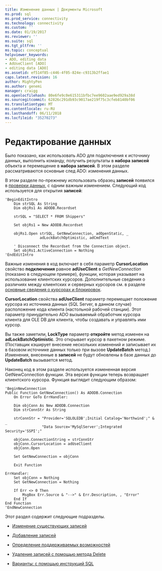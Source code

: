 ```yaml
---
title: Изменение данных | Документы Microsoft
ms.prod: sql
ms.prod_service: connectivity
ms.technology: connectivity
ms.custom: ''
ms.date: 01/19/2017
ms.reviewer: ''
ms.suite: sql
ms.tgt_pltfrm: ''
ms.topic: conceptual
helpviewer_keywords:
- ADO, editing data
- AdUseClient [ADO]
- editing data [ADO]
ms.assetid: ef514f85-c446-4f05-824e-c9313b2ffae1
caps.latest.revision: 16
author: MightyPen
ms.author: genemi
manager: craigg
ms.openlocfilehash: 80e6fe9c0e615311bfbc7ee9602aae9ed929a38d
ms.sourcegitcommit: 62826c291db93c9017ae219f75c3cfeb8140bf06
ms.translationtype: MT
ms.contentlocale: ru-RU
ms.lasthandoff: 06/11/2018
ms.locfileid: "35270273"
---
```

# <a name="editing-data"></a>Редактирование данных
Было показано, как использовать ADO для подключения к источнику данных, выполнить команду, получить результаты в **набора записей** объекта и перемещение в **набора записей**. В этом разделе рассматриваются основные след ADO: изменения данных.  
  
 В этом разделе по-прежнему использовать образец **записей** появился в [проверки данных](../../../ado/guide/data/examining-data.md), с одним важным изменением. Следующий код используется для открытия **записей**:  
  
```  
'BeginEditIntro  
    Dim strSQL As String  
    Dim objRs1 As ADODB.Recordset  
  
    strSQL = "SELECT * FROM Shippers"  
  
    Set objRs1 = New ADODB.Recordset  
  
    objRs1.Open strSQL, GetNewConnection, adOpenStatic, _  
                adLockBatchOptimistic, adCmdText  
  
    ' Disconnect the Recordset from the Connection object.  
    Set objRs1.ActiveConnection = Nothing  
'EndEditIntro  
```  
  
 Важные изменения в код включает в себя параметр **CursorLocation** свойство **подключения** равное **adUseClient** в  *GetNewConnection* (показано в следующем примере), функции, которая указывает на использование клиентских курсоров. Дополнительные сведения о различиях между клиентских и серверных курсоров см. в разделе [основные сведения о курсорах и блокировок](../../../ado/guide/data/understanding-cursors-and-locks.md).  
  
 **CursorLocation** свойства **adUseClient** параметр перемещает положение курсора из источника данных (SQL Server, в данном случае) расположение кода клиента (настольной рабочей станции). Этот параметр принудительно ADO вызываемый обработчик курсора клиента для OLE DB для клиента, чтобы создавать и управлять ими курсор.  
  
 Вы также заметили, **LockType** параметр **откройте** метод изменен на **adLockBatchOptimistic**. Это открывает курсор в пакетном режиме. (Поставщик кэширует внесение нескольких изменений и записывает их в базовом источнике данных только при вызове **UpdateBatch** метод.) Изменения, внесенные в **записей** не будут обновлены в базе данных до **UpdateBatch** вызывается метод.  
  
 Наконец код в этом разделе используется измененная версия GetNewConnection функции. Эта версия функции теперь возвращает клиентского курсора. Функция выглядит следующим образом:  
  
```  
'BeginNewConnection  
Public Function GetNewConnection() As ADODB.Connection  
    On Error GoTo ErrHandler:  
  
    Dim objConn As New ADODB.Connection  
    Dim strConnStr As String  
  
    strConnStr = "Provider='SQLOLEDB';Initial Catalog='Northwind';" & _  
                 "Data Source='MySqlServer';Integrated Security='SSPI';"  
  
    objConn.ConnectionString = strConnStr  
    objConn.CursorLocation = adUseClient  
    objConn.Open  
  
    Set GetNewConnection = objConn  
  
    Exit Function  
  
ErrHandler:  
    Set objConn = Nothing  
    Set GetNewConnection = Nothing  
  
    If Err <> 0 Then  
        MsgBox Err.Source & "-->" & Err.Description, , "Error"  
    End If  
End Function  
'EndNewConnection  
```  
  
 Этот раздел содержит следующие подразделы.  
  
-   [Изменение существующих записей](../../../ado/guide/data/editing-existing-records.md)  
  
-   [Добавление записей](../../../ado/guide/data/adding-records.md)  
  
-   [Определение поддерживаемых возможностей](../../../ado/guide/data/determining-what-is-supported.md)  
  
-   [Удаление записей с помощью метода Delete](../../../ado/guide/data/deleting-records-using-the-delete-method.md)  
  
-   [Варианты: с помощью инструкций SQL](../../../ado/guide/data/alternatives-using-sql-statements.md)
